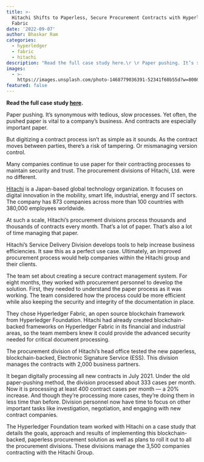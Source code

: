 ```yaml
---
title: >-
  Hitachi Shifts to Paperless, Secure Procurement Contracts with Hyperledger
  Fabric
date: '2022-09-07'
author: Bhaskar Ram
categories:
  - hyperledger
  - fabric
  - hitachi
description: "Read the full case study here.\r \r Paper pushing. It’s synonymous with tedious, slow processes. Yet often, the pushed paper is vital to a company’s bus..."
images:
  - >-
    https://images.unsplash.com/photo-1468779036391-52341f60b55d?w=800&h=450&fit=crop
featured: false
---
```


**Read the full case study [here](https://www.hyperledger.org/learn/publications/hitachi-case-study).**

Paper pushing. It’s synonymous with tedious, slow processes. Yet often, the pushed paper is vital to a company’s business. And contracts are especially important paper.

But digitizing a contract process isn’t as simple as it sounds. As the contract moves between parties, there’s a risk of tampering. Or mismanaging version control.

Many companies continue to use paper for their contracting processes to maintain security and trust. The procurement divisions of Hitachi, Ltd. were no different.

[Hitachi](https://www.hitachi.com/) is a Japan-based global technology organization. It focuses on digital innovation in the mobility, smart life, industrial, energy and IT sectors. The company has 873 companies across more than 100 countries with 380,000 employees worldwide.

At such a scale, Hitachi’s procurement divisions process thousands and thousands of contracts every month. That’s a lot of paper. That’s also a lot of time managing that paper.

Hitachi’s Service Delivery Division develops tools to help increase business efficiencies. It saw this as a perfect use case. Ultimately, an improved procurement process would help companies within the Hitachi group and their clients.

The team set about creating a secure contract management system. For eight months, they worked with procurement personnel to develop the solution. First, they needed to understand the paper process as it was working. The team considered how the process could be more efficient while also keeping the security and integrity of the documentation in place.

They chose Hyperledger Fabric, an open source blockchain framework from Hyperledger Foundation. Hitachi had already created blockchain-backed frameworks on Hyperledger Fabric in its financial and industrial areas, so the team members knew it could provide the advanced security needed for critical document processing.

The procurement division of Hitachi’s head office tested the new paperless, blockchain-backed, Electronic Signature Service (ESS). This division manages the contracts with 2,000 business partners.

It began digitally processing all new contracts in July 2021. Under the old paper-pushing method, the division processed about 333 cases per month. Now it is processing at least 400 contract cases per month — a 20% increase. And though they’re processing more cases, they’re doing them in less time than before. Division personnel now have time to focus on other important tasks like investigation, negotiation, and engaging with new contract companies.

The Hyperledger Foundation team worked with Hitachi on a case study that details the goals, approach and results of implementing this blockchain-backed, paperless procurement solution as well as plans to roll it out to all the procurement divisions. These divisions manage the 3,500 companies contracting with the Hitachi Group.
